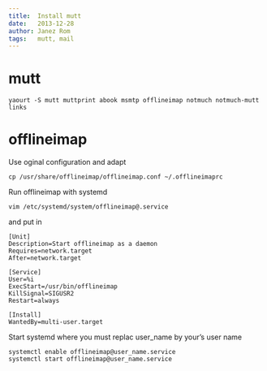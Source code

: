 ```yaml
---
title:  Install mutt
date:   2013-12-28
author: Janez Rom
tags:   mutt, mail
---
```


# mutt

    yaourt -S mutt muttprint abook msmtp offlineimap notmuch notmuch-mutt links

# offlineimap

Use oginal configuration and adapt

    cp /usr/share/offlineimap/offlineimap.conf ~/.offlineimaprc

Run offlineimap with systemd

    vim /etc/systemd/system/offlineimap@.service

and put in

    [Unit]
    Description=Start offlineimap as a daemon
    Requires=network.target
    After=network.target

    [Service]
    User=%i
    ExecStart=/usr/bin/offlineimap
    KillSignal=SIGUSR2
    Restart=always

    [Install]
    WantedBy=multi-user.target

Start systemd where you must replac user_name by your’s user name

    systemctl enable offlineimap@user_name.service
    systemctl start offlineimap@user_name.service


